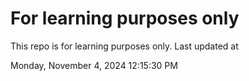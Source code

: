 # For learning purposes only
This repo is for learning purposes only.
Last updated at

Monday, November 4, 2024 12:15:30 PM

